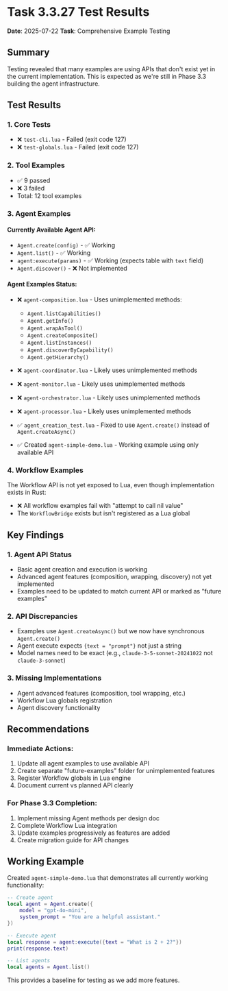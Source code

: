 # Task 3.3.27 Test Results

**Date**: 2025-07-22
**Task**: Comprehensive Example Testing

## Summary

Testing revealed that many examples are using APIs that don't exist yet in the current implementation. This is expected as we're still in Phase 3.3 building the agent infrastructure.

## Test Results

### 1. Core Tests
- ❌ `test-cli.lua` - Failed (exit code 127)
- ❌ `test-globals.lua` - Failed (exit code 127)

### 2. Tool Examples
- ✅ 9 passed
- ❌ 3 failed
- Total: 12 tool examples

### 3. Agent Examples

#### Currently Available Agent API:
- `Agent.create(config)` - ✅ Working
- `Agent.list()` - ✅ Working  
- `agent:execute(params)` - ✅ Working (expects table with `text` field)
- `Agent.discover()` - ❌ Not implemented

#### Agent Examples Status:
- ❌ `agent-composition.lua` - Uses unimplemented methods:
  - `Agent.listCapabilities()`
  - `Agent.getInfo()`
  - `Agent.wrapAsTool()`
  - `Agent.createComposite()`
  - `Agent.listInstances()`
  - `Agent.discoverByCapability()`
  - `Agent.getHierarchy()`

- ❌ `agent-coordinator.lua` - Likely uses unimplemented methods
- ❌ `agent-monitor.lua` - Likely uses unimplemented methods
- ❌ `agent-orchestrator.lua` - Likely uses unimplemented methods
- ❌ `agent-processor.lua` - Likely uses unimplemented methods

- ✅ `agent_creation_test.lua` - Fixed to use `Agent.create()` instead of `Agent.createAsync()`
- ✅ Created `agent-simple-demo.lua` - Working example using only available API

### 4. Workflow Examples

The Workflow API is not yet exposed to Lua, even though implementation exists in Rust:
- ❌ All workflow examples fail with "attempt to call nil value"
- The `WorkflowBridge` exists but isn't registered as a Lua global

## Key Findings

### 1. Agent API Status
- Basic agent creation and execution is working
- Advanced agent features (composition, wrapping, discovery) not yet implemented
- Examples need to be updated to match current API or marked as "future examples"

### 2. API Discrepancies
- Examples use `Agent.createAsync()` but we now have synchronous `Agent.create()`
- Agent execute expects `{text = "prompt"}` not just a string
- Model names need to be exact (e.g., `claude-3-5-sonnet-20241022` not `claude-3-sonnet`)

### 3. Missing Implementations
- Agent advanced features (composition, tool wrapping, etc.)
- Workflow Lua globals registration
- Agent discovery functionality

## Recommendations

### Immediate Actions:
1. Update all agent examples to use available API
2. Create separate "future-examples" folder for unimplemented features
3. Register Workflow globals in Lua engine
4. Document current vs planned API clearly

### For Phase 3.3 Completion:
1. Implement missing Agent methods per design doc
2. Complete Workflow Lua integration
3. Update examples progressively as features are added
4. Create migration guide for API changes

## Working Example

Created `agent-simple-demo.lua` that demonstrates all currently working functionality:
```lua
-- Create agent
local agent = Agent.create({
    model = "gpt-4o-mini",
    system_prompt = "You are a helpful assistant."
})

-- Execute agent
local response = agent:execute({text = "What is 2 + 2?"})
print(response.text)

-- List agents
local agents = Agent.list()
```

This provides a baseline for testing as we add more features.